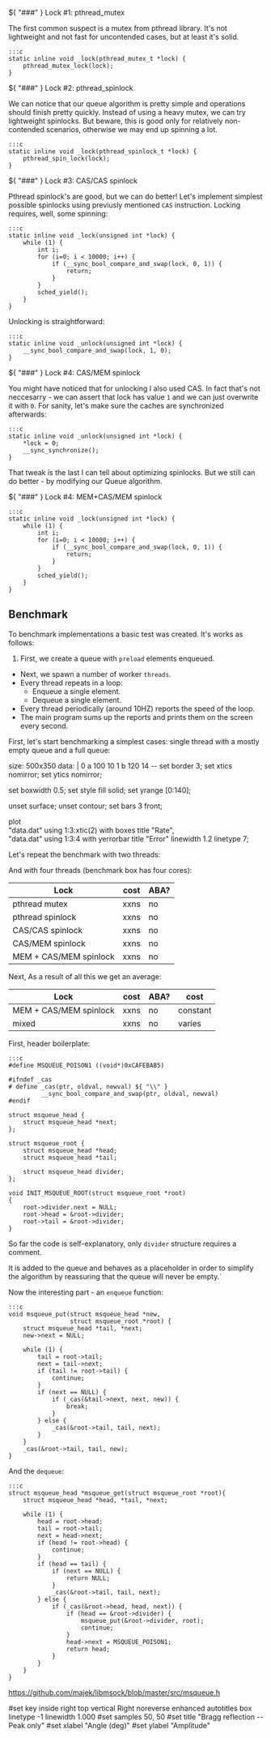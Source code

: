 
${ "###" } Lock #1: pthread_mutex

The first common suspect is a mutex from pthread library. It's not lightweight
and not fast for uncontended cases, but at least it's solid.

```
:::c
static inline void _lock(pthread_mutex_t *lock) {
	pthread_mutex_lock(lock);
}
```

${ "###" } Lock #2: pthread_spinlock

We can notice that our queue algorithm is pretty simple and operations
should finish pretty quickly. Instead of using a heavy mutex, we can
try lightweight spinlocks. But beware, this is good only for
relatively non-contended scenarios, otherwise we may end up spinning a
lot.

```
:::c
static inline void _lock(pthread_spinlock_t *lock) {
	pthread_spin_lock(lock);
}
```

${ "###" } Lock #3: CAS/CAS spinlock

Pthread spinlock's are good, but we can do better! Let's implement
simplest possible spinlocks using previusly mentioned `CAS`
instruction. Locking requires, well, some spinning:

```
:::c
static inline void _lock(unsigned int *lock) {
	while (1) {
		int i;
		for (i=0; i < 10000; i++) {
			if (__sync_bool_compare_and_swap(lock, 0, 1)) {
				return;
			}
		}
		sched_yield();
	}
}
```

Unlocking is straightforward:
```
:::c
static inline void _unlock(unsigned int *lock) {
	__sync_bool_compare_and_swap(lock, 1, 0);
}
```

${ "###" } Lock #4: CAS/MEM spinlock

You might have noticed that for unlocking I also used CAS. In fact
that's not neccesarry - we can assert that lock has value `1` and we
can just overwrite it with `0`. For sanity, let's make sure the caches
are synchronized afterwards:

```
:::c
static inline void _unlock(unsigned int *lock) {
	*lock = 0;
	__sync_synchronize();
}
```

That tweak is the last I can tell about optimizing spinlocks. But we
still can do better - by modifying our Queue algorithm.

${ "###" } Lock #4: MEM+CAS/MEM spinlock


```
:::c
static inline void _lock(unsigned int *lock) {
	while (1) {
		int i;
		for (i=0; i < 10000; i++) {
			if (__sync_bool_compare_and_swap(lock, 0, 1)) {
				return;
			}
		}
		sched_yield();
	}
}
```



Benchmark
-----------

To benchmark implementations a basic test was created. It's works as
follows:

1. First, we create a queue with `preload` elements enqueued.
* Next, we spawn a number of worker `threads`.
* Every thread repeats in a loop:
    * Enqueue a single element.
    * Dequeue a single element.
* Every thread periodically (around 10HZ) reports the speed of the loop.
* The main program sums up the reports and prints them on the screen
  every second.

First, let's start benchmarking a simplest cases: single thread with a
mostly empty queue and a full queue:

<gnuplot>
size: 500x350
data: |
  0 a 100 10
  1 b 120 14
--
set border 3;
set xtics nomirror;
set ytics nomirror;

set boxwidth 0.5;
set style fill solid;
set yrange [0:140];

unset surface;
unset contour;
set bars 3 front;

plot \
  "data.dat" using 1:3:xtic(2) with boxes title "Rate", \
  "data.dat" using 1:3:4       with yerrorbar title "Error" linewidth 1.2 linetype 7;
</gnuplot>

Let's repeat the benchmark with two threads:

And with four threads (benchmark box has four cores):

| Lock                   | cost |  ABA?   |
|------------------------|------|---------|
| pthread mutex          | xxns |   no    |
| pthread spinlock       | xxns |   no    |
| CAS/CAS spinlock       | xxns |   no    |
| CAS/MEM spinlock       | xxns |   no    |
| MEM + CAS/MEM spinlock | xxns |   no    

Next, 
As a result of all this we get an average:


| Lock                   | cost |  ABA?   | cost     |
|------------------------|------|---------|----------|
| MEM + CAS/MEM spinlock | xxns |   no    | constant |
| mixed                  | xxns |   no    | varies   |

First, header boilerplate:

```
:::c
#define MSQUEUE_POISON1 ((void*)0xCAFEBAB5)

#ifndef _cas
# define _cas(ptr, oldval, newval) ${ "\\" }
         __sync_bool_compare_and_swap(ptr, oldval, newval)
#endif

struct msqueue_head {
	struct msqueue_head *next;
};

struct msqueue_root {
	struct msqueue_head *head;
	struct msqueue_head *tail;

	struct msqueue_head divider;
};

void INIT_MSQUEUE_ROOT(struct msqueue_root *root)
{
	root->divider.next = NULL;
	root->head = &root->divider;
	root->tail = &root->divider;
}
```

So far the code is self-explanatory, only `divider` structure requires
a comment. 

It is added to the queue and behaves as a placeholder in
order to simplify the algorithm by reassuring that the queue will
never be empty.`


Now the interesting part - an `enqueue` function:

```
:::c
void msqueue_put(struct msqueue_head *new,
                 struct msqueue_root *root) {
    struct msqueue_head *tail, *next;
    new->next = NULL;
        
    while (1) {
        tail = root->tail;
        next = tail->next;
        if (tail != root->tail) {
            continue;
        }
        if (next == NULL) {
            if (_cas(&tail->next, next, new)) {
                break;
            }
        } else {
            _cas(&root->tail, tail, next);
        }
    }
    _cas(&root->tail, tail, new);
}
```

And the `dequeue`:
```
:::c
struct msqueue_head *msqueue_get(struct msqueue_root *root){
    struct msqueue_head *head, *tail, *next;
    
    while (1) {
        head = root->head;
        tail = root->tail;
        next = head->next;
        if (head != root->head) {
            continue;
        }
        if (head == tail) {
            if (next == NULL) {
                return NULL;
            }
            _cas(&root->tail, tail, next);
        } else {
            if (_cas(&root->head, head, next)) {
                if (head == &root->divider) {
                    msqueue_put(&root->divider, root);
                    continue;
                }
                head->next = MSQUEUE_POISON1;
                return head;
            }
        }
    }
}

```
https://github.com/majek/libmsock/blob/master/src/msqueue.h


#set key inside right top vertical Right noreverse enhanced autotitles box linetype -1 linewidth 1.000
#set samples 50, 50
#set title "Bragg reflection -- Peak only" 
#set xlabel "Angle (deg)" 
#set ylabel "Amplitude" 
